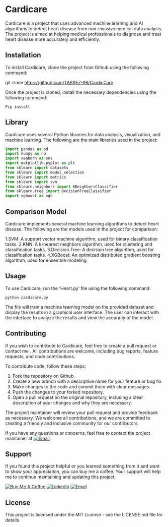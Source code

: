 # Cardicare

Cardicare is a project that uses advanced machine learning and AI algorithms to detect heart disease from non-invasive medical data analysis. The project is aimed at helping medical professionals to diagnose and treat heart disease more accurately and efficiently.

## Installation

To install Cardicare, clone the project from Github using the following command:

git clone https://github.com/TABREZ-96/CardicCare


Once the project is cloned, install the necessary dependencies using the following command:  

```Pip install```
## Library

Cardicare uses several Python libraries for data analysis, visualization, and machine learning. The following are the main libraries used in the project:

```python
import pandas as pd
import numpy as np
import seaborn as sns
import matplotlib.pyplot as plt
from sklearn import datasets
from sklearn import model_selection
from sklearn import metrics
from sklearn import svm
from sklearn.neighbors import KNeighborsClassifier
from sklearn.tree import DecisionTreeClassifier
import xgboost as xgb
```

## Comparison Model
Cardicare implements several machine learning algorithms to detect heart disease. The following are the models used in the project for comparison:

1.SVM: A support vector machine algorithm, used for binary classification tasks.
2.KNN: A k-nearest neighbors algorithm, used for clustering and classification tasks.
3.Decision Tree: A decision tree algorithm, used for classification tasks.
4.XGBoost: An optimized distributed gradient boosting algorithm, used for ensemble modeling.

## Usage
To use Cardicare, run the 'Heart.py' file using the following command:

```python cardicare.py ```

The file will train a machine learning model on the provided dataset and display the results in a graphical user interface. The user can interact with the interface to analyze the results and view the accuracy of the model.

## Contributing

If you wish to contribute to Cardicare, feel free to create a pull request or contact me . 
All contributions are welcome, including bug reports, feature requests, and code contributions.

To contribute code, follow these steps:

1. Fork the repository on Github.
2. Create a new branch with a descriptive name for your feature or bug fix.
3. Make changes to the code and commit them with clear messages.
4. Push the changes to your forked repository.
5. Open a pull request on the original repository, including a clear description of your changes and why they are necessary.

The project maintainer will review your pull request and provide feedback as necessary. We welcome all contributions, and we are committed to creating a friendly and inclusive community for our contributors.

If you have any questions or concerns, feel free to contact the project maintainer at [![Email](https://img.shields.io/badge/Gmail-D14836?style=for-the-badge&logo=gmail&logoColor=white)](mailto:tabrez78546@gmail.com).


## Support 

If you found this project helpful or you learned something from it and want to show your appreciation, you can buy me a coffee. Your support will help me to continue maintaining and updating this project.

[![Buy Me A Coffee](https://www.buymeacoffee.com/assets/img/custom_images/orange_img.png)](https://www.buymeacoffee.com/TABREZx96)
[![LinkedIn](https://img.shields.io/badge/LinkedIn-0077B5?style=for-the-badge&logo=linkedin&logoColor=white)](https://www.linkedin.com/in/tabrez-sayed-b661641b8/)
[![Email](https://img.shields.io/badge/Gmail-D14836?style=for-the-badge&logo=gmail&logoColor=white)](mailto:tabrez78546@gmail.com)

## License
This project is licensed under the MIT License - see the LICENSE.md file for details
